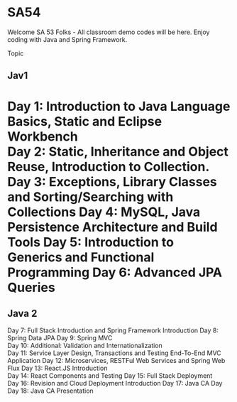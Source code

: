 # SA54

Welcome SA 53 Folks - All classroom demo codes will be here. Enjoy coding with Java and Spring Framework.


Topic 
## Jav1
Day 1: Introduction to Java Language Basics, Static and Eclipse Workbench  
Day 2: Static, Inheritance and Object Reuse, Introduction to Collection. 
Day 3: Exceptions, Library Classes and Sorting/Searching with Collections 
Day 4: MySQL, Java Persistence Architecture and Build Tools 
Day 5: Introduction to Generics and Functional Programming 
Day 6: Advanced JPA Queries 
===================================================================
## Java 2
Day 7: Full Stack Introduction and Spring Framework Introduction 
Day 8: Spring Data JPA 
Day 9: Spring MVC  
Day 10: Additional: Validation and Internationalization  
Day 11: Service Layer Design, Transactions and Testing End-To-End MVC Application 
Day 12: Microservices, RESTFul Web Services and Spring Web Flux 
Day 13: React.JS Introduction  
Day 14: React Components and Testing 
Day 15: Full Stack Deployment  
Day 16: Revision and Cloud Deployment Introduction 
Day 17: Java CA Day 
Day 18: Java CA Presentation 

